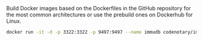 <PageSection id="immudb-easy-setup-section">
<i-container>
<i-row>
    <i-column>
        <PageSectionHeader title="Easy setup">
            Build Docker images based on the Dockerfiles in the GitHub repository
            for the most common architectures or use the prebuild ones on Dockerhub for Linux.
        </PageSectionHeader>
    </i-column>
</i-row>
<i-row>
<i-column>

~~~bash
docker run -it -d -p 3322:3322 -p 9497:9497 --name immudb codenotary/immudb:latest
~~~

</i-column>
</i-row>
</i-container>    
</PageSection>